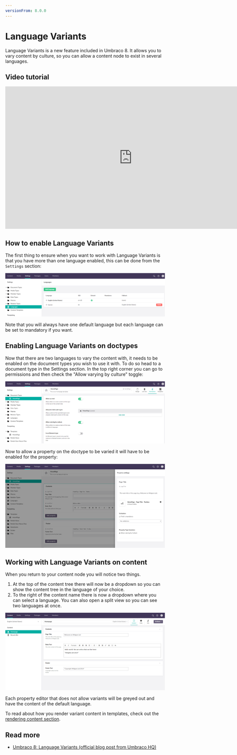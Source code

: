 ```yaml
---
versionFrom: 8.0.0
---
```


# Language Variants

Language Variants is a new feature included in Umbraco 8. It allows you to vary content by culture, so you can allow a content node to exist in several languages.

## Video tutorial

<iframe width="800" height="450" src="https://www.youtube.com/embed/-vzxCdjq4FM?rel=0" frameborder="0" allow="autoplay; encrypted-media" allowfullscreen></iframe>

## How to enable Language Variants

The first thing to ensure when you want to work with Language Variants is that you have more than one language enabled, this can be done from the `Settings` section:

![Adding a language](images/languages.png)

Note that you will always have one default language but each language can be set to mandatory if you want.

## Enabling Language Variants on doctypes

Now that there are two languages to vary the content with, it needs to be enabled on the document types you wish to use it with. To do so head to a document type in the Settings section. In the top right corner you can go to permissions and then check the "Allow varying by culture" toggle:

![Allowing variance on doc types](images/allow-variance.png)

Now to allow a property on the doctype to be varied it will have to be enabled for the property:

![Allowing variance on properties](images/varying-properties.png)

## Working with Language Variants on content

When you return to your content node you will notice two things.

1. At the top of the content tree there will now be a dropdown so you can show the content tree in the language of your choice.
2. To the right of the content name there is now a dropdown where you can select a language. You can also open a split view so you can see two languages at once.

![Allowing variance on properties](images/varying-content.png)

Each property editor that does not allow variants will be greyed out and have the content of the default language.

To read about how you render variant content in templates, check out the [rendering content section](../../Design/Rendering-Content/).

## Read more

- [Umbraco 8: Language Variants (official blog post from Umbraco HQ)](https://umbraco.com/blog/umbraco-8-language-variants/)

